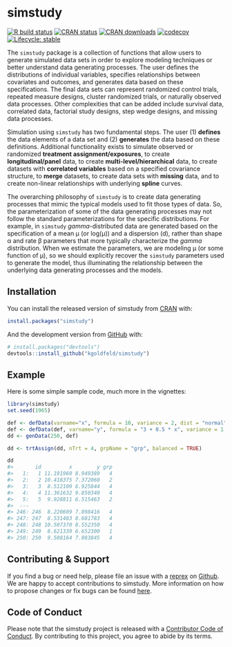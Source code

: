 simstudy
================

<!-- README.md is generated from README.Rmd. Please edit that file -->

<!-- badges: start -->

[![R build
status](https://github.com/kgoldfeld/simstudy/workflows/R-CMD-check/badge.svg?branch=main)](https://github.com/kgoldfeld/simstudy/actions)
[![CRAN
status](https://www.r-pkg.org/badges/version/simstudy)](https://CRAN.R-project.org/package=simstudy)
[![CRAN
downloads](https://cranlogs.r-pkg.org/badges/grand-total/simstudy)](https://CRAN.R-project.org/package=simstudy)
[![codecov](https://codecov.io/gh/kgoldfeld/simstudy/branch/main/graph/badge.svg)](https://codecov.io/gh/kgoldfeld/simstudy)
[![Lifecycle:
stable](https://img.shields.io/badge/lifecycle-stable-brightgreen.svg)](https://www.tidyverse.org/lifecycle/#stable)
<!-- badges: end -->

The `simstudy` package is a collection of functions that allow users to
generate simulated data sets in order to explore modeling techniques or
better understand data generating processes. The user defines the
distributions of individual variables, specifies relationships between
covariates and outcomes, and generates data based on these
specifications. The final data sets can represent randomized control
trials, repeated measure designs, cluster randomized trials, or
naturally observed data processes. Other complexities that can be added
include survival data, correlated data, factorial study designs, step
wedge designs, and missing data processes.

Simulation using `simstudy` has two fundamental steps. The user (1)
**defines** the data elements of a data set and (2) **generates** the
data based on these definitions. Additional functionality exists to
simulate observed or randomized **treatment assignment/exposures**, to
create **longitudinal/panel** data, to create
**multi-level/hierarchical** data, to create datasets with **correlated
variables** based on a specified covariance structure, to **merge**
datasets, to create data sets with **missing** data, and to create
non-linear relationships with underlying **spline** curves.

The overarching philosophy of `simstudy` is to create data generating
processes that mimic the typical models used to fit those types of data.
So, the parameterization of some of the data generating processes may
not follow the standard parameterizations for the specific
distributions. For example, in `simstudy` *gamma*-distributed data are
generated based on the specification of a mean μ (or log(μ)) and a
dispersion \(d\), rather than shape α and rate β parameters that more
typically characterize the *gamma* distribution. When we estimate the
parameters, we are modeling μ (or some function of μ), so we should
explicitly recover the `simstudy` parameters used to generate the model,
thus illuminating the relationship between the underlying data
generating processes and the models.

## Installation

You can install the released version of simstudy from
[CRAN](https://CRAN.R-project.org) with:

``` r
install.packages("simstudy")
```

And the development version from [GitHub](https://github.com/) with:

``` r
# install.packages("devtools")
devtools::install_github("kgoldfeld/simstudy")
```

## Example

Here is some simple sample code, much more in the vignettes:

``` r
library(simstudy)
set.seed(1965)

def <- defData(varname="x", formula = 10, variance = 2, dist = "normal")
def <- defData(def, varname="y", formula = "3 + 0.5 * x", variance = 1, dist = "normal")
dd <- genData(250, def)

dd <- trtAssign(dd, nTrt = 4, grpName = "grp", balanced = TRUE)

dd
#>       id         x        y grp
#>   1:   1 11.191960 8.949389   4
#>   2:   2 10.418375 7.372060   2
#>   3:   3  8.512109 6.925844   4
#>   4:   4 11.361632 9.850340   4
#>   5:   5  9.928811 6.515463   2
#>  ---                           
#> 246: 246  8.220609 7.898416   4
#> 247: 247  8.531483 8.681783   4
#> 248: 248 10.507370 8.552350   4
#> 249: 249  8.621339 6.652300   1
#> 250: 250  9.508164 7.083845   4
```

## Contributing & Support

If you find a bug or need help, please file an issue with a
[reprex](https://www.tidyverse.org/help/) on
[Github](https://github.com/kgoldfeld/simstudy/issues). We are happy to
accept contributions to simstudy. More information on how to propose
changes or fix bugs can be found
[here](https://kgoldfeld.github.io/simstudy/CONTRIBUTING.html).

## Code of Conduct

Please note that the simstudy project is released with a [Contributor
Code of
Conduct](https://kgoldfeld.github.io/simstudy/CODE_OF_CONDUCT.html). By
contributing to this project, you agree to abide by its terms.
